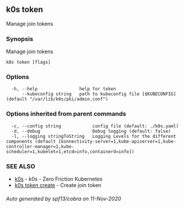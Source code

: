## k0s token

Manage join tokens

### Synopsis

Manage join tokens

```
k0s token [flags]
```

### Options

```
  -h, --help                help for token
      --kubeconfig string   path to kubeconfig file [$KUBECONFIG] (default "/var/lib/k0s/pki/admin.conf")
```

### Options inherited from parent commands

```
  -c, --config string            config file (default: ./k0s.yaml)
  -d, --debug                    Debug logging (default: false)
  -l, --logging stringToString   Logging Levels for the different components (default [konnectivity-server=1,kube-apiserver=1,kube-controller-manager=1,kube-scheduler=1,kubelet=1,etcd=info,containerd=info])
```

### SEE ALSO

* [k0s](k0s.md)	 - k0s - Zero Friction Kubernetes
* [k0s token create](k0s_token_create.md)	 - Create join token

###### Auto generated by spf13/cobra on 11-Nov-2020
